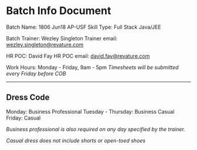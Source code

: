 # Batch Info Document


Batch Name: 1806 Jun18 AP-USF
Skill Type: Full Stack Java/JEE

Batch Trainer: Wezley Singleton
Trainer email: wezley.singleton@revature.com

HR POC: David Fay
HR POC email: david.fay@revature.com

Work Hours: Monday - Friday, 9am - 5pm
_Timesheets will be submitted every Friday before COB_

___

## Dress Code


Monday: Business Professional
Tuesday - Thursday: Business Casual
Friday: Casual

_Business professional is also required on any day specified by the trainer._

_Casual dress does *not* include shorts or open-toed shoes_

